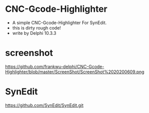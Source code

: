 # CNC-Gcode-Highlighter
* A simple CNC-Gcode-Highlighter For SynEdit.
* this is dirty rough code!
* write by Delphi 10.3.3

# screenshot
https://github.com/frankwu-delphi/CNC-Gcode-Highlighter/blob/master/ScreenShot/ScreenShot%2020200609.png

# SynEdit
https://github.com/SynEdit/SynEdit.git
